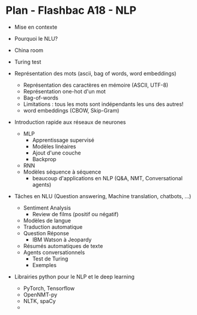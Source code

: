 # Plan - Flashbac A18 - NLP

* Mise en contexte

* Pourquoi le NLU?
* China room
* Turing test
* Représentation des mots (ascii, bag of words, word embeddings)
    - Représentation des caractères en mémoire (ASCII, UTF-8)
    - Représentation one-hot d'un mot
    - Bag-of-words
    - Limitations : tous les mots sont indépendants les uns des autres!
    - word embeddings (CBOW, Skip-Gram)
* Introduction rapide aux réseaux de neurones
    - MLP
        + Apprentissage supervisé
        + Modèles linéaires
        + Ajout d'une couche
        + Backprop
    - RNN
    - Modèles séquence à séquence
        + beaucoup d'applications en NLP (Q&A, NMT, Conversational agents)
* Tâches en NLU (Question answering, Machine translation, chatbots, ...)
    - Sentiment Analysis
        + Review de films (positif ou négatif)
    - Modèles de langue
    - Traduction automatique
    - Question Réponse
        + IBM Watson à Jeopardy
    - Résumés automatiques de texte
    - Agents conversationnels
        + Test de Turing
        + Exemples
* Librairies python pour le NLP et le deep learning
    - PyTorch, Tensorflow
    - OpenNMT-py
    - NLTK, spaCy
    - 